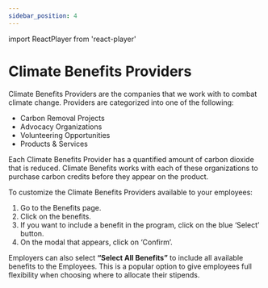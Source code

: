 ```yaml
---
sidebar_position: 4
---
```

import ReactPlayer from 'react-player'

# Climate Benefits Providers 

Climate Benefits Providers are the companies that we work with to combat climate change. Providers are categorized into one of the following:   
* Carbon Removal Projects 
* Advocacy Organizations 
* Volunteering Opportunities 
* Products & Services 

Each Climate Benefits Provider has a quantified amount of carbon dioxide that is reduced. Climate Benefits works with each of these organizations to purchase carbon credits before they appear on the product. 

To customize the Climate Benefits Providers available to your employees: 
1. Go to the Benefits page. 
2. Click on the benefits. 
3. If you want to include a benefit in the program, click on the blue ‘Select’ button. 
4. On the modal that appears, click on ‘Confirm’. 

Employers can also select **“Select All Benefits”** to include all available benefits to the Employees. This is a popular option to give employees full flexibility when choosing where to allocate their stipends. 


<ReactPlayer playing url='../../src/assets/Climate Benefits Providers .mov'
                height='500px'
                width='800px'
                controls='true'
/>